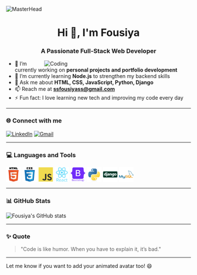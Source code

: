 ![MasterHead](https://user-images.githubusercontent.com/80781196/190216139-7697aa5a-c9a0-4bd6-80bf-3aca76a2e1c8.gif)

<h1 align="center">Hi 👋, I'm Fousiya</h1>
<h3 align="center">A Passionate Full-Stack Web Developer</h3>

<img align="right" alt="Coding" width="400" src="https://media.tenor.com/QVC1Nmb9TwUAAAAj/coding.gif">

- 🔭 I’m currently working on **personal projects and portfolio development**
- 🌱 I’m currently learning **Node.js** to strengthen my backend skills
- 💬 Ask me about **HTML, CSS, JavaScript, Python, Django**
- 📫 Reach me at **ssfousiyass@gmail.com**
- ⚡ Fun fact: I love learning new tech and improving my code every day

---

### 🌐 Connect with me
<p align="left">
  <a href="https://www.linkedin.com/in/fousi2604/" target="blank"><img align="center" src="https://cdn.jsdelivr.net/npm/simple-icons@v3/icons/linkedin.svg" alt="LinkedIn" height="30" width="40" /></a>
  <a href="mailto:ssfousiyass@gmail.com" target="blank"><img align="center" src="https://cdn.jsdelivr.net/npm/simple-icons@v3/icons/gmail.svg" alt="Gmail" height="30" width="40" /></a>
</p>

---

### 💻 Languages and Tools
<p align="left">
  <a href="https://www.w3.org/html/" target="_blank"><img src="https://raw.githubusercontent.com/devicons/devicon/master/icons/html5/html5-original-wordmark.svg" alt="HTML5" width="40" height="40"/></a>
  <a href="https://www.w3schools.com/css/" target="_blank"><img src="https://raw.githubusercontent.com/devicons/devicon/master/icons/css3/css3-original-wordmark.svg" alt="CSS3" width="40" height="40"/></a>
  <a href="https://developer.mozilla.org/en-US/docs/Web/JavaScript" target="_blank"><img src="https://raw.githubusercontent.com/devicons/devicon/master/icons/javascript/javascript-original.svg" alt="JavaScript" width="40" height="40"/></a>
  <a href="https://reactjs.org/" target="_blank"><img src="https://raw.githubusercontent.com/devicons/devicon/master/icons/react/react-original-wordmark.svg" alt="React" width="40" height="40"/></a>
  <a href="https://getbootstrap.com" target="_blank"><img src="https://raw.githubusercontent.com/devicons/devicon/master/icons/bootstrap/bootstrap-plain-wordmark.svg" alt="Bootstrap" width="40" height="40"/></a>
  <a href="https://www.python.org" target="_blank"><img src="https://raw.githubusercontent.com/devicons/devicon/master/icons/python/python-original.svg" alt="Python" width="40" height="40"/></a>
  <a href="https://www.djangoproject.com/" target="_blank"><img src="https://raw.githubusercontent.com/devicons/devicon/master/icons/django/django-original.svg" alt="Django" width="40" height="40"/></a>
  <a href="https://www.mysql.com/" target="_blank"><img src="https://raw.githubusercontent.com/devicons/devicon/master/icons/mysql/mysql-original-wordmark.svg" alt="MySQL" width="40" height="40"/></a>
</p>

---

### 📊 GitHub Stats
<p align="left">
  <img src="https://github-readme-stats.vercel.app/api?username=Devlper-Fousi&show_icons=true&locale=en" alt="Fousiya's GitHub stats" />
</p>

---

### ✨ Quote
> "Code is like humor. When you have to explain it, it’s bad."

---

Let me know if you want to add your animated avatar too! 😄
